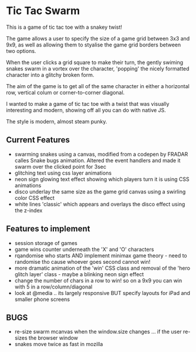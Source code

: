 # Tic Tac Swarm

This is a game of tic tac toe with a snakey twist! 

The game allows a user to specify the size of a game grid between 3x3 and 9x9, as well as allowing them to styalise the game grid borders between two options.

When the user clicks a grid square to make their turn, the gently swiming snakes swarm in a vortex over the character, 'popping' the nicely formatted character into a glitchy broken form.

The aim of the game is to get all of the same character in either a horizontal row, vertical colum or corner-to-corner diagonal.

I wanted to make a game of tic tac toe with a twist that was visually interesting and modern, showing off all you can do with native JS.

The style is modern, almost steam punky.

## Current Features

- swarming snakes using a canvas, modified from a codepen by FRADAR calles Snake bugs animation.  Altered the event handlers and made it swarm over the clicked point for 3sec
- glitching text using css layer animations
- neon sign glowing text effect showing which players turn it is using CSS animations
- disco underlay the same size as the game grid canvas using a swirling color CSS effect
- white lines 'classic' which appears and overlays the disco effect using the z-index

## Features to implement

- session storage of games
- game wins counter underneath the 'X' and 'O' characters
- rqandomise who starts AND implement minimax game theory - need to randomise tho cause whoever goes second cannot win!
- more dramatic animation of the 'win' CSS class and removal of the 'hero glitch layer' class - maybe a blinking neon sign effect
- change the number of chars in a row to win! so on a 9x9 you can win with 5 in a row/column/diagonal
- look at @media .. its largely responsive BUT specify layouts for iPad and smaller phone screens

## BUGS

- re-size swarm mcanvas when the window.size changes ... if the user re-sizes the browser window
- snakes move twice as fast in mozilla
